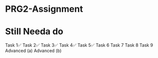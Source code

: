 # PRG2-Assignment
# Still Needa do
Task 1✅
Task 2✅
Task 3✅
Task 4✅
Task 5✅
Task 6
Task 7
Task 8
Task 9
Advanced (a)
Advanced (b)
